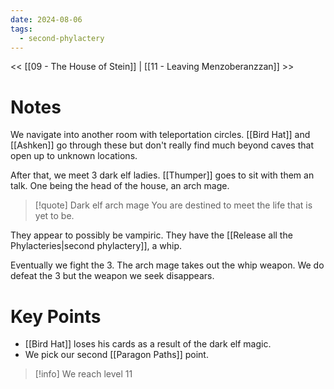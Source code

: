 ```yaml
---
date: 2024-08-06
tags:
  - second-phylactery
---
```

<< [[09 - The House of Stein]] | [[11 - Leaving Menzoberanzzan]] >>
# Notes

We navigate into another room with teleportation circles. [[Bird Hat]] and [[Ashken]] go through these but don't really find much beyond caves that open up to unknown locations.

After that, we meet 3 dark elf ladies. [[Thumper]] goes to sit with them an talk.  One being the head of the house, an arch mage.

> [!quote] Dark elf arch mage
> You are destined to meet the life that is yet to be.

They appear to possibly be vampiric. They have the [[Release all the Phylacteries|second phylactery]], a whip.

Eventually we fight the 3. The arch mage takes out the whip weapon. We do defeat the 3 but the weapon we seek disappears.

# Key Points

* [[Bird Hat]] loses his cards as a result of the dark elf magic.
* We pick our second [[Paragon Paths]] point.

> [!info] We reach level 11